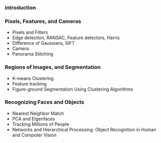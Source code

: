 ### introduction

### Pixels, Features, and Cameras
* Pixels and Filters  
* Edge detection, RANSAC, Feature detectors, Harris
* Difference of Gaussians, SIFT
* Camera
* Panorama Stitching

### Regions of Images, and Segmentation
* K-means Clustering
* Feature tracking
* Figure-ground Segmentation Using Clustering Algorithms

### Recognizing Faces and Objects
* Nearest Neighbor Match
* PCA and Eigenfaces
* Tracking Millions of People
* Networks and Hierarchical Processing: Object Recognition in Human and Computer Vision

